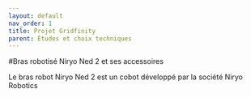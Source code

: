 ```yaml
---
layout: default
nav_order: 1
title: Projet Gridfinity
parent: Études et choix techniques
---
```


#Bras robotisé Niryo Ned 2 et ses accessoires

Le bras robot Niryo Ned 2 est un cobot développé par la société Niryo Robotics